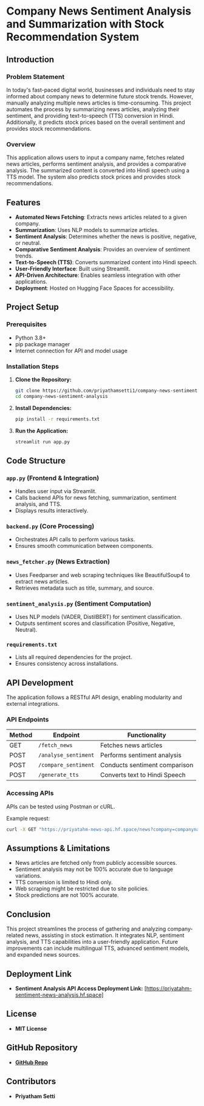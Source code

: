 # Company News Sentiment Analysis and Summarization with Stock Recommendation System

## Introduction

### Problem Statement
In today's fast-paced digital world, businesses and individuals need to stay informed about company news to determine future stock trends. However, manually analyzing multiple news articles is time-consuming. This project automates the process by summarizing news articles, analyzing their sentiment, and providing text-to-speech (TTS) conversion in Hindi. Additionally, it predicts stock prices based on the overall sentiment and provides stock recommendations.

### Overview
This application allows users to input a company name, fetches related news articles, performs sentiment analysis, and provides a comparative analysis. The summarized content is converted into Hindi speech using a TTS model. The system also predicts stock prices and provides stock recommendations.

## Features

- **Automated News Fetching**: Extracts news articles related to a given company.
- **Summarization**: Uses NLP models to summarize articles.
- **Sentiment Analysis**: Determines whether the news is positive, negative, or neutral.
- **Comparative Sentiment Analysis**: Provides an overview of sentiment trends.
- **Text-to-Speech (TTS)**: Converts summarized content into Hindi speech.
- **User-Friendly Interface**: Built using Streamlit.
- **API-Driven Architecture**: Enables seamless integration with other applications.
- **Deployment**: Hosted on Hugging Face Spaces for accessibility.

## Project Setup

### Prerequisites
- Python 3.8+
- pip package manager
- Internet connection for API and model usage

### Installation Steps

1. **Clone the Repository:**  
   ```bash
   git clone https://github.com/priyathamsetti1/company-news-sentiment-analysis
   cd company-news-sentiment-analysis
   ```

2. **Install Dependencies:**  
   ```bash
   pip install -r requirements.txt
   ```

3. **Run the Application:**  
   ```bash
   streamlit run app.py
   ```

## Code Structure

### `app.py` (Frontend & Integration)
- Handles user input via Streamlit.
- Calls backend APIs for news fetching, summarization, sentiment analysis, and TTS.
- Displays results interactively.

### `backend.py` (Core Processing)
- Orchestrates API calls to perform various tasks.
- Ensures smooth communication between components.

### `news_fetcher.py` (News Extraction)
- Uses Feedparser and web scraping techniques like BeautifulSoup4 to extract news articles.
- Retrieves metadata such as title, summary, and source.

### `sentiment_analysis.py` (Sentiment Computation)
- Uses NLP models (VADER, DistilBERT) for sentiment classification.
- Outputs sentiment scores and classification (Positive, Negative, Neutral).

### `requirements.txt`
- Lists all required dependencies for the project.
- Ensures consistency across installations.

## API Development

The application follows a RESTful API design, enabling modularity and external integrations.

### API Endpoints

| Method | Endpoint             | Functionality |
|--------|----------------------|--------------|
| GET    | `/fetch_news`        | Fetches news articles |
| POST   | `/analyse_sentiment` | Performs sentiment analysis |
| POST   | `/compare_sentiment` | Conducts sentiment comparison |
| POST   | `/generate_tts`      | Converts text to Hindi Speech |

### Accessing APIs

APIs can be tested using Postman or cURL.

Example request:
```bash
curl -X GET "https://priyatahm-news-api.hf.space/news?company=companyname" -H "Content-Type: application/json"
```

## Assumptions & Limitations

- News articles are fetched only from publicly accessible sources.
- Sentiment analysis may not be 100% accurate due to language variations.
- TTS conversion is limited to Hindi only.
- Web scraping might be restricted due to site policies.
- Stock predictions are not 100% accurate.

## Conclusion

This project streamlines the process of gathering and analyzing company-related news, assisting in stock estimation. It integrates NLP, sentiment analysis, and TTS capabilities into a user-friendly application. Future improvements can include multilingual TTS, advanced sentiment models, and expanded news sources.

## Deployment Link
- **Sentiment Analysis API Access Deployment Link:** [https://priyatahm-sentiment-news-analysis.hf.space]

## License
- **MIT License**

## GitHub Repository
- **[GitHub Repo](https://github.com/priyathamsetti1/company-news-sentiment-analysis)**

## Contributors
- **Priyatham Setti**
